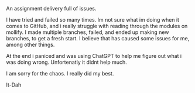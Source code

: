 An assignment delivery full of issues.

I have tried and failed so many times. Im not sure what im doing when it comes to GitHub, and i really struggle with reading through the modules on mollify. 
I made multiple branches, failed, and ended up making new branches, to get a fresh start. I believe that has caused some issues for me, among other things.

At the end i paniced and was using ChatGPT to help me figure out what i was doing wrong. Unfortenatly it didnt help much.

I am sorry for the chaos. I really did my best.

It-Dah
